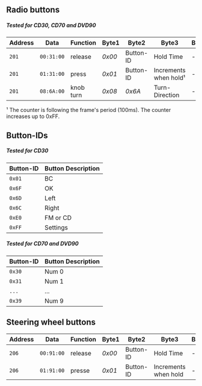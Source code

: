 

## Radio buttons
##### Tested for CD30, CD70 and DVD90

| Address | Data | Function | Byte1 | Byte2 | Byte3 | Byte4 | Byte5 | Byte6 | Byte7 | Byte8 |
| ------- | ---- | -------- | ----- | ----- | ----- | ----- | ----- | ----- | ----- | ----- |
| `201` | `00:31:00` | release | *0x00* | Button-ID | Hold Time | - | - | - | - | - |
| `201` | `01:31:00` | press | *0x01* | Button-ID | Increments when hold¹ | - | - | - | - | - |
| `201` | `08:6A:00` | knob turn | *0x08* | *0x6A* | Turn-Direction | - | - | - | - | - |

¹ The counter is following the frame's period (100ms). The counter increases up to 0xFF.

## Button-IDs
##### Tested for CD30

| Button-ID | Button Description |
| --------- | ------------------ |
| `0x01` | BC |
| `0x6F` | OK |
| `0x6D` | Left |
| `0x6C` | Right |
| `0xE0` | FM or CD |
| `0xFF` | Settings |

##### Tested for CD70 and DVD90

| Button-ID | Button Description |
| --------- | ------------------ |
| `0x30` | Num 0 |
| `0x31` | Num 1 |
| `...` | ... |
| `0x39`| Num 9

## Steering wheel buttons

| Address | Data | Function | Byte1 | Byte2 | Byte3 | Byte4 | Byte5 | Byte6 | Byte7 | Byte8 |
| ------- | ---- | -------- | ----- | ----- | ----- | ----- | ----- | ----- | ----- | ----- |
| `206` | `00:91:00` | release | *0x00* | Button-ID | Hold Time | - | - | - | - | - |
| `206` | `01:91:00` | presse | *0x01* | Button-ID | Increments when hold | - | - | - | - | - |
